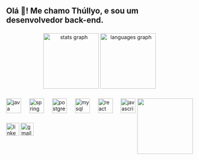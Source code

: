 <h2 align="left">Olá 👋! Me chamo Thúllyo, e sou um desenvolvedor back-end.</h2>

###

<div align="center">
  <a href="https://www.linkedin.com/in/thullyoo/"><img src="https://github-readme-stats.vercel.app/api?username=Thullyoo&hide_title=false&hide_rank=true&show_icons=true&include_all_commits=true&count_private=true&disable_animations=false&theme=dracula&locale=pt-br&hide_border=false" height="150" alt="stats graph"  /></a>
  <a href="mailto:thullyocontact@gmail.com"><img src="https://github-readme-stats.vercel.app/api/top-langs?username=Thullyoo&locale=pt-br&hide_title=false&layout=compact&card_width=320&langs_count=5&theme=dark&hide_border=false" height="150" alt="languages graph"  /></a>
</div>

###

<img align="right" height="150" src="https://gifdb.com/images/high/gojo-satoru-waving-a-hand-wybn7rcs8ums1xum.gif"  />

###

<div align="left">
  <img src="https://cdn.jsdelivr.net/gh/devicons/devicon/icons/java/java-original.svg" height="40" alt="java logo"  />
  <img width="14" />
  <img src="https://cdn.jsdelivr.net/gh/devicons/devicon/icons/spring/spring-original.svg" height="40" alt="spring logo"  />
  <img width="14" />
  <img src="https://cdn.jsdelivr.net/gh/devicons/devicon/icons/postgresql/postgresql-original.svg" height="40" alt="postgresql logo"  />
  <img width="14" />
  <img src="https://cdn.jsdelivr.net/gh/devicons/devicon/icons/mysql/mysql-original.svg" height="40" alt="mysql logo"  />
  <img width="14" />
  <img src="https://cdn.jsdelivr.net/gh/devicons/devicon/icons/react/react-original.svg" height="40" alt="react logo"  />
  <img width="14" />
  <img src="https://cdn.jsdelivr.net/gh/devicons/devicon/icons/javascript/javascript-original.svg" height="40" alt="javascript logo"  />
</div>

###

<div align="left">
  <img src="https://img.shields.io/static/v1?message=LinkedIn&logo=linkedin&label=&color=0077B5&logoColor=white&labelColor=&style=for-the-badge" height="35" alt="linkedin logo"  />
  <img src="https://img.shields.io/static/v1?message=Gmail&logo=gmail&label=&color=D14836&logoColor=white&labelColor=&style=for-the-badge" height="35" alt="gmail logo"  />
</div>

###
